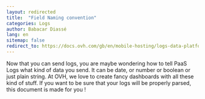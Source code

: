 ```yaml
---
layout: redirected
title:  "Field Naming convention"
categories: Logs
author: Babacar Diassé
lang: en
sitemap: false
redirect_to: https://docs.ovh.com/gb/en/mobile-hosting/logs-data-platform/field-naming-conventions/
---
```


Now that you can send logs, you are maybe wondering how to tell PaaS Logs what kind of data you send. It can be date, or number or boolean or just plain string. At OVH, we love to create fancy dashboards with all these kind of stuff. If you want to be sure that your logs will be properly parsed, this document is made for you !

